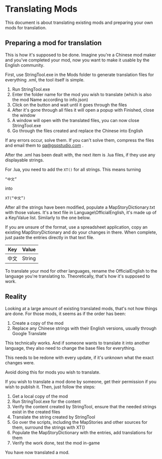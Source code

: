 # Translating Mods

This document is about translating existing mods and preparing your own mods for translation.

## Preparing a mod for translation

This is how it's supposed to be done. Imagine you're a Chinese mod maker and you've completed your mod, now you want to make it usable by the English community.

First, use StringTool.exe in the Mods folder to generate translation files for everything .xml, the tool itself is simple.

1. Run StringTool.exe
2. Enter the folder name for the mod you wish to translate (which is also the mod Name according to info.json)
3. Click on the button and wait until it goes through the files
4. After it's gone through all files it will open a popup with Finished, close the window
5. A window will open with the translated files, you can now close StringTool.exe
6. Go through the files created and replace the Chinese into English

If any errors occur, solve them. If you can't solve them, compress the files and email them to qa@gsqstudio.com .

After the .xml has been dealt with, the next item is .lua files, if they use any displayable strings.

For .lua, you need to add the `XT()` for all strings. This means turning

`“中文”`

into

`XT(“中文”)`

After all the strings have been modified, populate a MapStoryDictionary.txt with those values. It's a text file in Language\OfficialEnglish, it's made up of a Key/Value list. Similarly to the one below.

If you are unsure of the format, use a spreadsheet application, copy an existing MapStoryDictionary and do your changes in there. When complete, just paste the entries directly in that text file.

Key|Value
-|-
中文|String

To translate your mod for other languages, rename the OfficialEnglish to the language you're translating to. Theoretically, that's how it's supposed to work.

## Reality

Looking at a large amount of existing translated mods, that's not how things are done. For those mods, it seems as if the order has been:

1. Create a copy of the mod
2. Replace any Chinese strings with their English versions, usually through Google Translate

This technically works. And if someone wants to translate it into another language, they also need to change the base files for everything.

This needs to be redone with every update, if it's unknown what the exact changes were.

Avoid doing this for mods you wish to translate.

If you wish to translate a mod done by someone, get their permission if you wish to publish it. Then, just follow the steps:

1. Get a local copy of the mod
2. Run StringTool.exe for the content
3. Verify the content created by StringTool, ensure that the needed strings exist in the created files
4. Translate the string created by StringTool
5. Go over the scripts, including the MapStories and other sources for them, surround the strings with XT()
6. Populate the MapStoryDictionary with the entries, add translations for them
7. Verify the work done, test the mod in-game

You have now translated a mod.